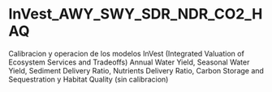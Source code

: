 # InVest_AWY_SWY_SDR_NDR_CO2_HAQ
Calibracion y operacion de los modelos InVest (Integrated Valuation of Ecosystem Services and Tradeoffs) Annual Water Yield, Seasonal Water Yield, Sediment Delivery Ratio, Nutrients Delivery Ratio, Carbon Storage and Sequestration y Habitat Quality (sin calibracion)

